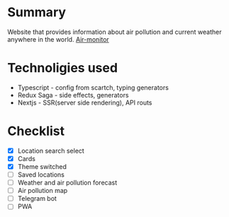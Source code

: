 # Summary

Website that provides information about air pollution and current weather anywhere in the world.
[Air-monitor](https://air-monitor.vercel.app/)

# Technoligies used

- Typescript - config from scartch, typing generators
- Redux Saga - side effects, generators
- Nextjs - SSR(server side rendering), API routs

# Checklist

- [x] Location search select
- [x] Cards
- [x] Theme switched
- [ ] Saved locations
- [ ] Weather and air pollution forecast
- [ ] Air pollution map
- [ ] Telegram bot
- [ ] PWA
